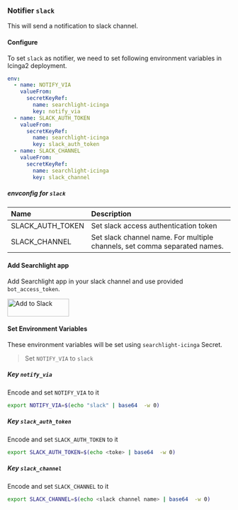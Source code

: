 ### Notifier `slack`

This will send a notification to slack channel.

#### Configure

To set `slack` as notifier, we need to set following environment variables in Icinga2 deployment.

```yaml
env:
  - name: NOTIFY_VIA
    valueFrom:
      secretKeyRef:
        name: searchlight-icinga
        key: notify_via
  - name: SLACK_AUTH_TOKEN
    valueFrom:
      secretKeyRef:
        name: searchlight-icinga
        key: slack_auth_token
  - name: SLACK_CHANNEL
    valueFrom:
      secretKeyRef:
        name: searchlight-icinga
        key: slack_channel
```

##### envconfig for `slack`

| Name             | Description                                                               |
| :---             | :---                                                                      |
| SLACK_AUTH_TOKEN | Set slack access authentication token                                     |
| SLACK_CHANNEL    | Set slack channel name. For multiple channels, set comma separated names. |


#### Add Searchlight app
Add Searchlight app in your slack channel and use provided `bot_access_token`.

<a href="https://slack.com/oauth/authorize?scope=bot&client_id=31843174386.143405120770"><img alt="Add to Slack" height="40" width="139" src="https://platform.slack-edge.com/img/add_to_slack.png" srcset="https://platform.slack-edge.com/img/add_to_slack.png 1x, https://platform.slack-edge.com/img/add_to_slack@2x.png 2x" /></a>

#### Set Environment Variables

These environment variables will be set using `searchlight-icinga` Secret.

> Set `NOTIFY_VIA` to `slack`

##### Key `notify_via`
Encode and set `NOTIFY_VIA` to it
```sh
export NOTIFY_VIA=$(echo "slack" | base64  -w 0)
```

##### Key `slack_auth_token`
Encode and set `SLACK_AUTH_TOKEN` to it
```sh
export SLACK_AUTH_TOKEN=$(echo <toke> | base64  -w 0)
```

##### Key `slack_channel`
Encode and set `SLACK_CHANNEL` to it
```sh
export SLACK_CHANNEL=$(echo <slack channel name> | base64  -w 0)
```

